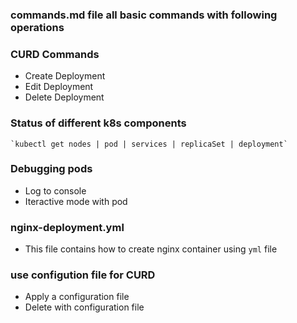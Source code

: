 ### commands.md file all basic commands with following operations

### CURD Commands

- Create Deployment
- Edit Deployment
- Delete Deployment

### Status of different k8s components

    `kubectl get nodes | pod | services | replicaSet | deployment`

### Debugging pods

- Log to console
- Iteractive mode with pod

### nginx-deployment.yml

- This file contains how to create nginx container using `yml` file

### use configution file for CURD

- Apply a configuration file
- Delete with configuration file
